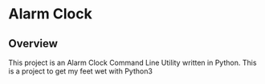 # Alarm Clock

## Overview

This project is an Alarm Clock Command Line Utility written in
Python. This is a project to get my feet wet with Python3